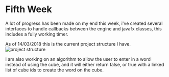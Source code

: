 # Fifth Week

A lot of progress has been made on my end this week, i've created several interfaces to handle callbacks between the 
engine and javafx classes, this includes a fully working timer.

As of 14/03/2018 this is the current project structure I have.
![project structure]()

I am also working on an algorithm to allow the user to enter in a word instead of using the cube, and it will either return false, or 
true with a linked list of cube ids to create the word on the cube.